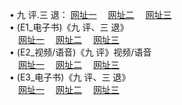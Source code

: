  &#8226; 九 评.三 退：
<a href="http://32.port0.org/t/" target="_blank">网址一</a>
　<a href="http://24.2waky.com/v/" target="_blank">网址二</a>
　<a href="http://hk.hacked.jp:81/tt/" target="_blank">网址三</a>
　<br />
&#8226; (E1_电子书)《九 评、三 退》<br />
　<a href="http://32.port0.org:81/t/" target="_blank">网址一</a>
　<a href="http://24.2waky.com/t/" target="_blank">网址二</a>
　<a href="http://hk.hacked.jp/t/" target="_blank">网址三</a><br />
 &#8226;  (E2_视频/语音)《九 评》视频/语音<br />
　<a href="http://32.port0.org/v/" target="_blank">网址一</a>
　<a href="http://24.2waky.com/v/" target="_blank">网址二</a>
　<a href="http://hk.hacked.jp:81/v/" target="_blank">网址三</a><br />
 &#8226;  (E3_电子书)《九 评、三 退》<br />
　<a href="http://32.port0.org:81/tt/" target="_blank">网址一</a>
　<a href="http://24.2waky.com/tt/" target="_blank">网址二</a>
　<a href="http://hk.hacked.jp/tt/" target="_blank">网址三</a>
